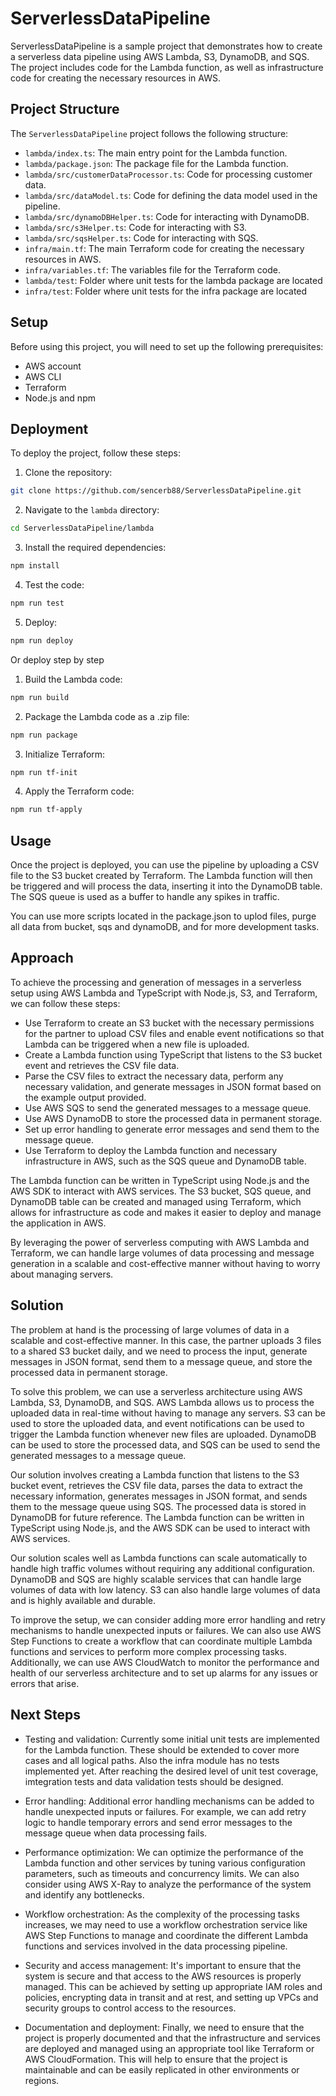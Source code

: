 # ServerlessDataPipeline

ServerlessDataPipeline is a sample project that demonstrates how to create a serverless data pipeline using AWS Lambda, S3, DynamoDB, and SQS. The project includes code for the Lambda function, as well as infrastructure code for creating the necessary resources in AWS.

## Project Structure

The `ServerlessDataPipeline` project follows the following structure:


* `lambda/index.ts`: The main entry point for the Lambda function.
* `lambda/package.json`: The package file for the Lambda function.
* `lambda/src/customerDataProcessor.ts`: Code for processing customer data.
* `lambda/src/dataModel.ts`: Code for defining the data model used in the pipeline.
* `lambda/src/dynamoDBHelper.ts`: Code for interacting with DynamoDB.
* `lambda/src/s3Helper.ts`: Code for interacting with S3.
* `lambda/src/sqsHelper.ts`: Code for interacting with SQS.
* `infra/main.tf`: The main Terraform code for creating the necessary resources in AWS.
* `infra/variables.tf`: The variables file for the Terraform code.
* `lambda/test`: Folder where unit tests for the lambda package are located
* `infra/test`: Folder where unit tests for the infra package are located


## Setup

Before using this project, you will need to set up the following prerequisites:

* AWS account
* AWS CLI
* Terraform
* Node.js and npm

## Deployment

To deploy the project, follow these steps:

1. Clone the repository: 
```sh
git clone https://github.com/sencerb88/ServerlessDataPipeline.git
```
2. Navigate to the `lambda` directory: 
```sh
cd ServerlessDataPipeline/lambda
```
3. Install the required dependencies: 
```sh
npm install
```
4. Test the code: 
```sh
npm run test
```
5. Deploy:
```sh
npm run deploy
```

Or deploy step by step

1. Build the Lambda code: 
```sh
npm run build
```
2. Package the Lambda code as a .zip file: 
```sh
npm run package
```
3. Initialize Terraform: 
```sh
npm run tf-init
```
4. Apply the Terraform code: 
```sh
npm run tf-apply
```

## Usage

Once the project is deployed, you can use the pipeline by uploading a CSV file to the S3 bucket created by Terraform. The Lambda function will then be triggered and will process the data, inserting it into the DynamoDB table. The SQS queue is used as a buffer to handle any spikes in traffic.

You can use more scripts located in the package.json to uplod files, purge all data from bucket, sqs and dynamoDB, and for more development tasks.


## Approach

To achieve the processing and generation of messages in a serverless setup using AWS Lambda and TypeScript with Node.js, S3, and Terraform, we can follow these steps:

- Use Terraform to create an S3 bucket with the necessary permissions for the partner to upload CSV files and enable event notifications so that Lambda can be triggered when a new file is uploaded.
- Create a Lambda function using TypeScript that listens to the S3 bucket event and retrieves the CSV file data.
- Parse the CSV files to extract the necessary data, perform any necessary validation, and generate messages in JSON format based on the example output provided.
- Use AWS SQS to send the generated messages to a message queue.
- Use AWS DynamoDB to store the processed data in permanent storage.
- Set up error handling to generate error messages and send them to the message queue.
- Use Terraform to deploy the Lambda function and necessary infrastructure in AWS, such as the SQS queue and DynamoDB table.

The Lambda function can be written in TypeScript using Node.js and the AWS SDK to interact with AWS services. The S3 bucket, SQS queue, and DynamoDB table can be created and managed using Terraform, which allows for infrastructure as code and makes it easier to deploy and manage the application in AWS.

By leveraging the power of serverless computing with AWS Lambda and Terraform, we can handle large volumes of data processing and message generation in a scalable and cost-effective manner without having to worry about managing servers.

## Solution

The problem at hand is the processing of large volumes of data in a scalable and cost-effective manner. In this case, the partner uploads 3 files to a shared S3 bucket daily, and we need to process the input, generate messages in JSON format, send them to a message queue, and store the processed data in permanent storage.

To solve this problem, we can use a serverless architecture using AWS Lambda, S3, DynamoDB, and SQS. AWS Lambda allows us to process the uploaded data in real-time without having to manage any servers. S3 can be used to store the uploaded data, and event notifications can be used to trigger the Lambda function whenever new files are uploaded. DynamoDB can be used to store the processed data, and SQS can be used to send the generated messages to a message queue.

Our solution involves creating a Lambda function that listens to the S3 bucket event, retrieves the CSV file data, parses the data to extract the necessary information, generates messages in JSON format, and sends them to the message queue using SQS. The processed data is stored in DynamoDB for future reference. The Lambda function can be written in TypeScript using Node.js, and the AWS SDK can be used to interact with AWS services.

Our solution scales well as Lambda functions can scale automatically to handle high traffic volumes without requiring any additional configuration. DynamoDB and SQS are highly scalable services that can handle large volumes of data with low latency. S3 can also handle large volumes of data and is highly available and durable.

To improve the setup, we can consider adding more error handling and retry mechanisms to handle unexpected inputs or failures. We can also use AWS Step Functions to create a workflow that can coordinate multiple Lambda functions and services to perform more complex processing tasks. Additionally, we can use AWS CloudWatch to monitor the performance and health of our serverless architecture and to set up alarms for any issues or errors that arise.

## Next Steps

- Testing and validation: Currently some initial unit tests are implemented for the Lambda function. These should be extended to cover more cases and all logical paths. Also the infra module has no tests implemented yet. After reaching the desired level of unit test coverage, imtegration tests and data validation tests should be designed.

- Error handling: Additional error handling mechanisms can be added to handle unexpected inputs or failures. For example, we can add retry logic to handle temporary errors and send error messages to the message queue when data processing fails.

- Performance optimization: We can optimize the performance of the Lambda function and other services by tuning various configuration parameters, such as timeouts and concurrency limits. We can also consider using AWS X-Ray to analyze the performance of the system and identify any bottlenecks.

- Workflow orchestration: As the complexity of the processing tasks increases, we may need to use a workflow orchestration service like AWS Step Functions to manage and coordinate the different Lambda functions and services involved in the data processing pipeline.

- Security and access management: It's important to ensure that the system is secure and that access to the AWS resources is properly managed. This can be achieved by setting up appropriate IAM roles and policies, encrypting data in transit and at rest, and setting up VPCs and security groups to control access to the resources.

- Documentation and deployment: Finally, we need to ensure that the project is properly documented and that the infrastructure and services are deployed and managed using an appropriate tool like Terraform or AWS CloudFormation. This will help to ensure that the project is maintainable and can be easily replicated in other environments or regions.